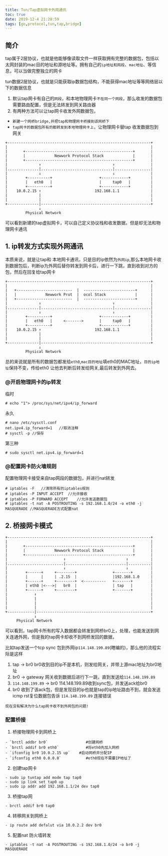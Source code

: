 ```yaml
---
title: Tun/Tap虚拟网卡外网通讯
toc: true
date: 2019-12-4 21:28:59
tags: [go,protocol,tun,tap,bridge]
---
```


## 简介
tap属于2层协议，也就是他能够像读取文件一样获取拥有完整的数据包，包括以太网封装的mac目的地址和源地址等。拥有自己的`ip地址和网段`、`mac地址`、等信息，可以当做完整独立的网卡

tun数据2层协议，也就是只能获取ip数据包结构，不能获得mac地址等等网络层以下的数据信息

1. 默认tap网卡有自己的`网段`，和本地物理网卡`不在同一个网段`，那么收发的数据包需要路由配置，但是无法转发到网关路由器
2. 有两种方法可以让tap网卡收发外网数据包，
- `新建一个网桥bridge,并把tap和物理网卡桥接到该网桥下`
- `tap网卡的数据包所有的都转发到本地物理网卡上`，让物理网卡替tap 收发数据包到网关

```
+----------------------------------------------------------------+
|                                                                |
|       +------------------------------------------------+       |
|       |             Newwork Protocol Stack             |       |
|       +------------------------------------------------+       |
|              ↑                                ↑                |
|..............|................................|................|
|              ↓                                ↓                |
|        +----------+                     +------------+         |
|        |   eth0   |                     |     tap0   |         |
|        +----------+                     +------------+         |
|    10.0.2.15 ↑                        192.168.1.1              |
|              |                                                 |
|              |                                                 |
+--------------|-------------------------------------------------+
               ↓
         Physical Network
```
可以看到新建的tap虚拟网卡，可以自己定义协议栈和收发数据，但是却无法和物理网卡通讯

## 1. ip转发方式实现外网通讯
本质来说，就是让tap和 本地网卡通讯，只是目的ip依然为`外网ip`,那么本地网卡收到数据包后，判断ip为外网后替你转发到网卡后，进行一下跳，直到收到对方的包，然后在回复给tap网卡
```
+----------------------------------------------------------------+
|                                                                |
|   +-------------------------  |  -----------------------+      |
|   |             Newwork Prot  |  ocol Stack             |      |
|   +-------------------------  |  -----------------------+      |
|              ↑                                ↑                |
|..............|................................|................|
|              ↓                                ↓                |
|        +----------+                     +------------+         |
|        |   eth0   |     <------->       |     tap0   |         |
|        +----------+                     +------------+         |
|    10.0.2.15 ↑                        192.168.1.1              |
|              |                                                 |
|              |                                                 |
+--------------|-------------------------------------------------+
               ↓
         Physical Network
```
总的来说就是所有的数据包都发给`eth0`,`mac目的地址`填eth0的MAC地址，`目的ip地址`保持不变，传给eth0 让他去判断后转发给网关,最后转发到外网去。


### @开启物理网卡的ip转发
临时

```
# echo "1"> /proc/sys/net/ipv4/ip_forward
```
永久

```
# nano /etc/sysctl.conf
net.ipv4.ip_forward=1	//取消注释
# sysctl -p	//保存
```

第三种

```
# sudo sysctl net.ipv4.ip_forward=1
```


### @配置网卡防火墙规则
配置物理网卡接受来自tap网段的数据包，并进行nat转发

```
# iptables -F	//清除所有的iptables规则
# iptables -P INPUT ACCEPT	//允许接收
# iptables -P FORWARD ACCEPT	//允许发送数据包
# iptables -t nat -A POSTROUTING -s 192.168.1.0/24 -o eth0 -j MASQUERADE //MASQUERADE方式配置nat
```

## 2. 桥接网卡模式
```
+----------------------------------------------------------------+
|                                                                |
|       +------------------------------------------------+       |
|       |             Newwork Protocol Stack             |       |
|       +------------------------------------------------+       |
|                         ↑                           ↑          |
|.........................|...........................|..........|
|                         ↓                           ↓          |
|        +------+     +--------+     			+-------+   	 |
|        |      |     | .2.15  |     			|192.168.1.0   	 |
|        +------+     +--------+  <----------   +-------+   	 |
|        | eth0 |<--->|   br0  |				| tap	|   	 |
|        +------+     +--------+     			+-------+   	 |
|            ↑                           	          			 |
|            |                           						 |
|            |                           						 |
|            |                                                   |
+------------|---------------------------------------------------+
             ↓
     Physical Network
```
可以看到，tap网卡所有的写入数据都会转发到网桥br0上，处理，也能发送到网关连通外网，但是我的tap网卡却收不到网桥发回的数据，

比如tap发送一个tcp sync 包到外网ip`114.148.199.89`(瞎编的)，那么他的流程实际是这样
1. tap -> br0  br0收到目的ip不是本机，则发给网关，并带上源mac地址为br0地址
2. br0 -> gateway 网关收到数据后进行下一跳，直到发送给`114.148.199.89`
3. `114.148.199.89` -> br0  114.148.199.89收到sync包，并发送ack给br0
4. br0 收到了该ack包，但是发现目的ip也就是tap的ip地址路由不到，就会发送icmp rst复位数据包告诉 `114.148.199.89` 连接错误


```
现在没有解决为什么tap网卡收不到外网包的问题!
```


### 配置桥接
1. 桥接物理网卡到网桥上

```
- `brctl addbr br0`                 #创建网桥
- `brctl addif br0 eth0`            #将eth0先加入网桥
- `ifconfig br0 10.0.2.15 up`    #启动网桥并分配IP
- `ifconfig eth0 0.0.0.0`           #eth0现在不需要IP地址了
```


2. 创建tap网卡


```
- sudo ip tuntap add mode tap tap0
- sudo ip link set tap0 up
- sudo ip addr add 192.168.1.1/24 dev tap0
```

3. 桥接tap网

```
- brctl addif br0 tap0
```

4. 转移网关到网桥上

```
- ip route add defalut via 10.0.2.2 dev br0
```

5. 配置nat 防火墙转发

```
- iptables -t nat -A POSTROUTING -s 192.168.1.0/24 -o br0 -j MASQUERADE
```

